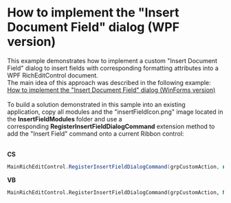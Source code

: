 # How to implement the "Insert Document Field" dialog (WPF version)


<p>This example demonstrates how to implement a custom "Insert Document Field" dialog to insert fields with corresponding formatting attributes into a WPF RichEditControl document.<br />The main idea of this approach was described in the following example:<br /><a href="https://www.devexpress.com/Support/Center/p/T223036">How to implement the "Insert Document Field" dialog (WinForms version)</a><br /><br />To build a solution demonstrated in this sample into an existing application, copy all modules and the "insertFieldIcon.png" image located in the <strong>InsertFieldModules </strong>folder and use a corresponding <strong>RegisterInsertFieldDialogCommand</strong> extension method to add the "Insert Field" command onto a current Ribbon control:</p>
<br /><strong>CS</strong><br />


```cs
MainRichEditControl.RegisterInsertFieldDialogCommand(grpCustomAction, new BitmapImage(new Uri("pack://application:,,,/InsertFieldModules/insertFieldIcon.png")));
```


<strong><strong>VB<br /></strong></strong>


```vb
MainRichEditControl.RegisterInsertFieldDialogCommand(grpCustomAction, New BitmapImage(New Uri("pack://application:,,,/InsertFieldModules/insertFieldIcon.png")))
```



<br/>


